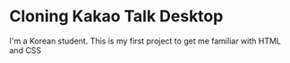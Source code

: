 # Cloning Kakao Talk Desktop

I'm a Korean student. This is my first project to get me familiar with HTML and CSS
